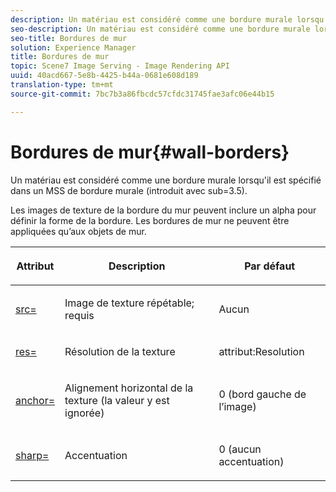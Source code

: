 ```yaml
---
description: Un matériau est considéré comme une bordure murale lorsqu'il est spécifié dans un MSS de bordure murale (introduit avec sub=3.5).
seo-description: Un matériau est considéré comme une bordure murale lorsqu'il est spécifié dans un MSS de bordure murale (introduit avec sub=3.5).
seo-title: Bordures de mur
solution: Experience Manager
title: Bordures de mur
topic: Scene7 Image Serving - Image Rendering API
uuid: 40acd667-5e8b-4425-b44a-0681e608d189
translation-type: tm+mt
source-git-commit: 7bc7b3a86fbcdc57cfdc31745fae3afc06e44b15

---
```



# Bordures de mur{#wall-borders}

Un matériau est considéré comme une bordure murale lorsqu&#39;il est spécifié dans un MSS de bordure murale (introduit avec sub=3.5).

Les images de texture de la bordure du mur peuvent inclure un alpha pour définir la forme de la bordure. Les bordures de mur ne peuvent être appliquées qu’aux objets de mur.

<table id="table_906C5CC4CADF4024AA0E29544AF48080"> 
 <thead> 
  <tr> 
   <th colname="col1" class="entry"> <p>Attribut </p> </th> 
   <th colname="col2" class="entry"> <p>Description </p> </th> 
   <th colname="col3" class="entry"> <p>Par défaut </p> </th> 
  </tr> 
 </thead>
 <tbody> 
  <tr> 
   <td colname="col1"> <p> <a href="../../../../../../ir-api/http-protocol/image-rendering-api-ref/c-ir-http-protocol-ref/c-ir-http-protocol-command-reference/r-ir-src.md#reference-62c98abad22149d68d405ed6aaff8272" type="reference" format="dita" scope="local"> <span class="codeph"> src= </span></a> </p> </td> 
   <td colname="col2"> <p>Image de texture répétable; requis </p> </td> 
   <td colname="col3"> <p>Aucun </p> </td> 
  </tr> 
  <tr> 
   <td colname="col1"> <p> <a href="../../../../../../ir-api/http-protocol/image-rendering-api-ref/c-ir-http-protocol-ref/c-ir-http-protocol-command-reference/r-ir-res.md#reference-0ad9de8887144c83a6db97b4994f7c04" type="reference" format="dita" scope="local"> <span class="codeph"> res= </span></a> </p> </td> 
   <td colname="col2"> <p>Résolution de la texture </p> </td> 
   <td colname="col3"> <p> <span class="codeph"> attribut:Resolution </span> </p> </td> 
  </tr> 
  <tr> 
   <td colname="col1"> <p> <a href="../../../../../../ir-api/http-protocol/image-rendering-api-ref/c-ir-http-protocol-ref/c-ir-http-protocol-command-reference/r-ir-http-anchor.md#reference-d53923d785c9442997dc7f2199524c26" type="reference" format="dita" scope="local"> <span class="codeph"> anchor= </span></a> </p> </td> 
   <td colname="col2"> <p>Alignement horizontal de la texture (la valeur y est ignorée) </p> </td> 
   <td colname="col3"> <p>0 (bord gauche de l’image) </p> </td> 
  </tr> 
  <tr> 
   <td colname="col1"> <p> <a href="../../../../../../ir-api/http-protocol/image-rendering-api-ref/c-ir-http-protocol-ref/c-ir-http-protocol-command-reference/r-ir-http-sharp.md#reference-acdd87f6b5de4e3a85e5d3c03022a35a" type="reference" format="dita" scope="local"> <span class="codeph"> sharp= </span></a> </p> </td> 
   <td colname="col2"> <p>Accentuation </p> </td> 
   <td colname="col3"> <p>0 (aucun accentuation) </p> </td> 
  </tr> 
 </tbody> 
</table>

